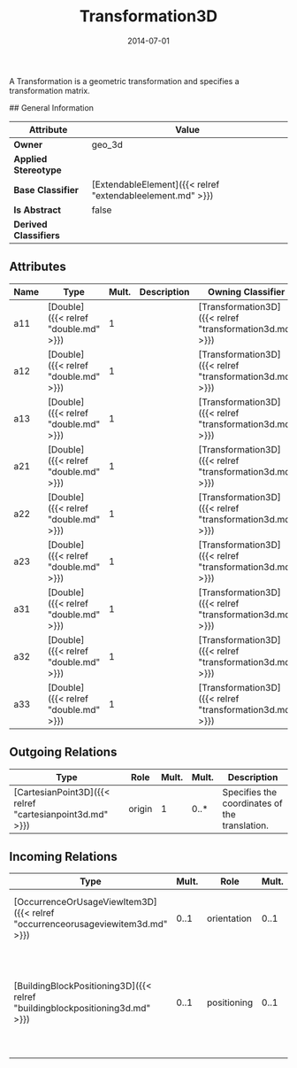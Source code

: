﻿---
title: Transformation3D
toc: false
type: specs
date: "2014-07-01"
draft: false
specification: VEC
version: 1.1.1
documentType: "Recommendation"
elementType: Class
classes:
  - Transformation3D
menu_name: vec-1.1.1
---
<p>A Transformation is a geometric transformation and specifies a transformation matrix.  </p>
## General Information

| Attribute               | Value |
|-------------------------|-------|
| **Owner**               | geo_3d |
| **Applied Stereotype**  |   |
| **Base Classifier**     | [ExtendableElement]({{< relref "extendableelement.md" >}})<br/>  |
| **Is Abstract**         | false |
| **Derived Classifiers** |   |

## Attributes
|  Name  |  Type  |  Mult.  |  Description  |  Owning Classifier  |
|--------|--------|---------|---------------|--------------|
|a11 | [Double]({{< relref "double.md" >}}) | 1 |  | [Transformation3D]({{< relref "transformation3d.md" >}}) |
|a12 | [Double]({{< relref "double.md" >}}) | 1 |  | [Transformation3D]({{< relref "transformation3d.md" >}}) |
|a13 | [Double]({{< relref "double.md" >}}) | 1 |  | [Transformation3D]({{< relref "transformation3d.md" >}}) |
|a21 | [Double]({{< relref "double.md" >}}) | 1 |  | [Transformation3D]({{< relref "transformation3d.md" >}}) |
|a22 | [Double]({{< relref "double.md" >}}) | 1 |  | [Transformation3D]({{< relref "transformation3d.md" >}}) |
|a23 | [Double]({{< relref "double.md" >}}) | 1 |  | [Transformation3D]({{< relref "transformation3d.md" >}}) |
|a31 | [Double]({{< relref "double.md" >}}) | 1 |  | [Transformation3D]({{< relref "transformation3d.md" >}}) |
|a32 | [Double]({{< relref "double.md" >}}) | 1 |  | [Transformation3D]({{< relref "transformation3d.md" >}}) |
|a33 | [Double]({{< relref "double.md" >}}) | 1 |  | [Transformation3D]({{< relref "transformation3d.md" >}}) |

## Outgoing Relations
|    Type  |   Role   |   Mult.   |   Mult.   |   Description   |
|----------|----------|-----------|-----------|-----------------|
| [CartesianPoint3D]({{< relref "cartesianpoint3d.md" >}}) | origin | 1 | 0..* | Specifies the coordinates of the translation. |
##  Incoming Relations
|    Type  |   Mult.  |   Role    |   Mult.   |   Description  |
|----------|----------|-----------|-----------|----------------|
| [OccurrenceOrUsageViewItem3D]({{< relref "occurrenceorusageviewitem3d.md" >}}) | 0..1 | orientation | 0..1 | Specifies the orientation of the view item. |
| [BuildingBlockPositioning3D]({{< relref "buildingblockpositioning3d.md" >}}) | 0..1 | positioning | 0..1 | <p> Specifies the positioning of the building block in the harness geometry.      </p> |
